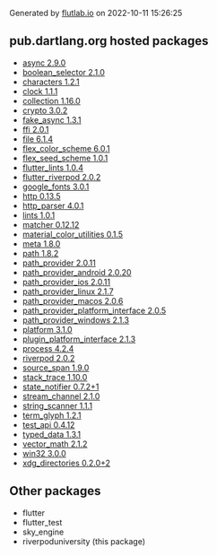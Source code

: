 Generated by [flutlab.io](https://flutlab.io) on 2022-10-11 15:26:25


## pub.dartlang.org hosted packages

 - [async 2.9.0](https://pub.dartlang.org/packages/async/versions/2.9.0)
 - [boolean_selector 2.1.0](https://pub.dartlang.org/packages/boolean_selector/versions/2.1.0)
 - [characters 1.2.1](https://pub.dartlang.org/packages/characters/versions/1.2.1)
 - [clock 1.1.1](https://pub.dartlang.org/packages/clock/versions/1.1.1)
 - [collection 1.16.0](https://pub.dartlang.org/packages/collection/versions/1.16.0)
 - [crypto 3.0.2](https://pub.dartlang.org/packages/crypto/versions/3.0.2)
 - [fake_async 1.3.1](https://pub.dartlang.org/packages/fake_async/versions/1.3.1)
 - [ffi 2.0.1](https://pub.dartlang.org/packages/ffi/versions/2.0.1)
 - [file 6.1.4](https://pub.dartlang.org/packages/file/versions/6.1.4)
 - [flex_color_scheme 6.0.1](https://pub.dartlang.org/packages/flex_color_scheme/versions/6.0.1)
 - [flex_seed_scheme 1.0.1](https://pub.dartlang.org/packages/flex_seed_scheme/versions/1.0.1)
 - [flutter_lints 1.0.4](https://pub.dartlang.org/packages/flutter_lints/versions/1.0.4)
 - [flutter_riverpod 2.0.2](https://pub.dartlang.org/packages/flutter_riverpod/versions/2.0.2)
 - [google_fonts 3.0.1](https://pub.dartlang.org/packages/google_fonts/versions/3.0.1)
 - [http 0.13.5](https://pub.dartlang.org/packages/http/versions/0.13.5)
 - [http_parser 4.0.1](https://pub.dartlang.org/packages/http_parser/versions/4.0.1)
 - [lints 1.0.1](https://pub.dartlang.org/packages/lints/versions/1.0.1)
 - [matcher 0.12.12](https://pub.dartlang.org/packages/matcher/versions/0.12.12)
 - [material_color_utilities 0.1.5](https://pub.dartlang.org/packages/material_color_utilities/versions/0.1.5)
 - [meta 1.8.0](https://pub.dartlang.org/packages/meta/versions/1.8.0)
 - [path 1.8.2](https://pub.dartlang.org/packages/path/versions/1.8.2)
 - [path_provider 2.0.11](https://pub.dartlang.org/packages/path_provider/versions/2.0.11)
 - [path_provider_android 2.0.20](https://pub.dartlang.org/packages/path_provider_android/versions/2.0.20)
 - [path_provider_ios 2.0.11](https://pub.dartlang.org/packages/path_provider_ios/versions/2.0.11)
 - [path_provider_linux 2.1.7](https://pub.dartlang.org/packages/path_provider_linux/versions/2.1.7)
 - [path_provider_macos 2.0.6](https://pub.dartlang.org/packages/path_provider_macos/versions/2.0.6)
 - [path_provider_platform_interface 2.0.5](https://pub.dartlang.org/packages/path_provider_platform_interface/versions/2.0.5)
 - [path_provider_windows 2.1.3](https://pub.dartlang.org/packages/path_provider_windows/versions/2.1.3)
 - [platform 3.1.0](https://pub.dartlang.org/packages/platform/versions/3.1.0)
 - [plugin_platform_interface 2.1.3](https://pub.dartlang.org/packages/plugin_platform_interface/versions/2.1.3)
 - [process 4.2.4](https://pub.dartlang.org/packages/process/versions/4.2.4)
 - [riverpod 2.0.2](https://pub.dartlang.org/packages/riverpod/versions/2.0.2)
 - [source_span 1.9.0](https://pub.dartlang.org/packages/source_span/versions/1.9.0)
 - [stack_trace 1.10.0](https://pub.dartlang.org/packages/stack_trace/versions/1.10.0)
 - [state_notifier 0.7.2+1](https://pub.dartlang.org/packages/state_notifier/versions/0.7.2+1)
 - [stream_channel 2.1.0](https://pub.dartlang.org/packages/stream_channel/versions/2.1.0)
 - [string_scanner 1.1.1](https://pub.dartlang.org/packages/string_scanner/versions/1.1.1)
 - [term_glyph 1.2.1](https://pub.dartlang.org/packages/term_glyph/versions/1.2.1)
 - [test_api 0.4.12](https://pub.dartlang.org/packages/test_api/versions/0.4.12)
 - [typed_data 1.3.1](https://pub.dartlang.org/packages/typed_data/versions/1.3.1)
 - [vector_math 2.1.2](https://pub.dartlang.org/packages/vector_math/versions/2.1.2)
 - [win32 3.0.0](https://pub.dartlang.org/packages/win32/versions/3.0.0)
 - [xdg_directories 0.2.0+2](https://pub.dartlang.org/packages/xdg_directories/versions/0.2.0+2)

## Other packages

 - flutter
 - flutter_test
 - sky_engine
 - riverpoduniversity (this package)

